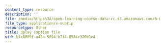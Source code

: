 ```yaml
---
content_type: resource
description: ''
file: /media/https%3A/open-learning-course-data-rc.s3.amazonaws.com/6-00-introduction-to-computer-science-and-programming-fall-2008/b4c8809fa48a5694b7f48584c320b3c4_le8tpXQyYcM.vtt
file_type: application/x-subrip
resourcetype: Other
title: 3play caption file
uid: b4c8809f-a48a-5694-b7f4-8584c320b3c4
---
```

